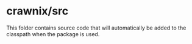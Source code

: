 # crawnix/src

This folder contains source code that will automatically be added to the classpath when
the package is used.

